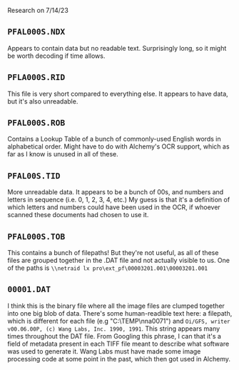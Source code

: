 Research on 7/14/23

## `PFAL000S.NDX`
Appears to contain data but no readable text. Surprisingly long, so it might be worth decoding if time allows.

## `PFLA000S.RID`
This file is very short compared to everything else. It appears to have data, but it's also unreadable.

## `PFAL000S.ROB`
Contains a Lookup Table of a bunch of commonly-used English words in alphabetical order. Might have to do with Alchemy's OCR support, which as far as I know is unused in all of these. 

## `PFAL00S.TID`
More unreadable data. It appears to be a bunch of 00s, and numbers and letters in sequence (i.e. 0, 1, 2, 3, 4, etc.) My guess is that it's a definition of which letters and numbers could have been used in the OCR, if whoever scanned these documents had chosen to use it. 

## `PFAL000S.TOB`
This contains a bunch of filepaths! But they're not useful, as all of these files are grouped together in the .DAT file and not actually visible to us. One of the paths is `\\netraid lx pro\ext_pf\00003201.001\00003201.001`

## `00001.DAT`
I think this is the binary file where all the image files are clumped together into one big blob of data. There's some human-readible text here: a filepath, which is different for each file (e.g "C:\TEMP\nna0071") and `Oi/GFS, writer v00.06.00P, (c) Wang Labs, Inc. 1990, 1991`. This string appears many times throughout the DAT file. From Googling this phrase, I can that it's a field of metadata present in each TIFF file meant to describe what software was used to generate it. Wang Labs must have made some image processing code at some point in the past, which then got used in Alchemy. 